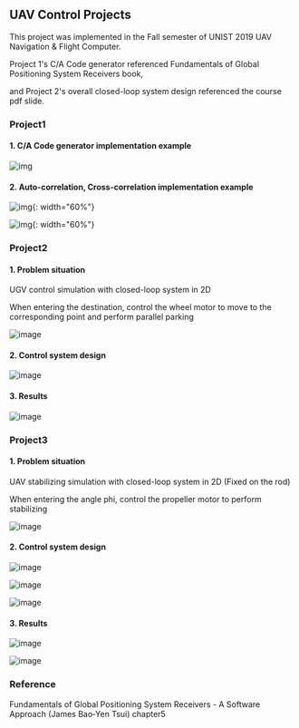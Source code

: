 ## UAV Control Projects

This project was implemented in the Fall semester of UNIST 2019 UAV Navigation & Flight Computer.

Project 1's C/A Code generator referenced Fundamentals of Global Positioning System Receivers book, 

and Project 2's overall closed-loop system design referenced the course pdf slide.

### Project1

#### 1. C/A Code generator implementation example

![img](./img/1-1.png)

#### 2. Auto-correlation, Cross-correlation implementation example

![img](./img/autocorr.png){: width="60%"}

![img](./img/crosscorr.png){: width="60%"}

### Project2

#### 1. Problem situation

UGV control simulation with closed-loop system in 2D

When entering the destination, control the wheel motor to move to the corresponding point and perform parallel parking

![image](./img/그림1.png)

#### 2. Control system design

![image](./img/그림2.png)

#### 3. Results

![image](./img/그림3.png)

### Project3

#### 1. Problem situation

UAV stabilizing simulation with closed-loop system in 2D (Fixed on the rod)

When entering the angle phi, control the propeller motor to perform stabilizing

![image](./img/그림4.png)

#### 2. Control system design

![image](./img/그림5.png)

![image](./img/그림9.png)

![image](./img/그림10.png)

#### 3. Results

![image](./img/그림6.png)

![image](./img/그림8.png)

### Reference

Fundamentals of Global Positioning System Receivers - A Software Approach (James Bao‐Yen Tsui) chapter5
